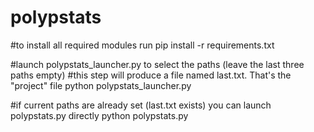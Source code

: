 # polypstats

#to install all required modules run
pip install -r requirements.txt

#launch polypstats_launcher.py to select the paths (leave the last three paths empty)
#this step will produce a file named last.txt. That's the "project" file
python polypstats_launcher.py


#if current paths are already set (last.txt exists) you can launch polypstats.py directly
python polypstats.py 



